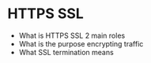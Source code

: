 # HTTPS SSL

- What is HTTPS SSL 2 main roles
- What is the purpose encrypting traffic
- What SSL termination means
